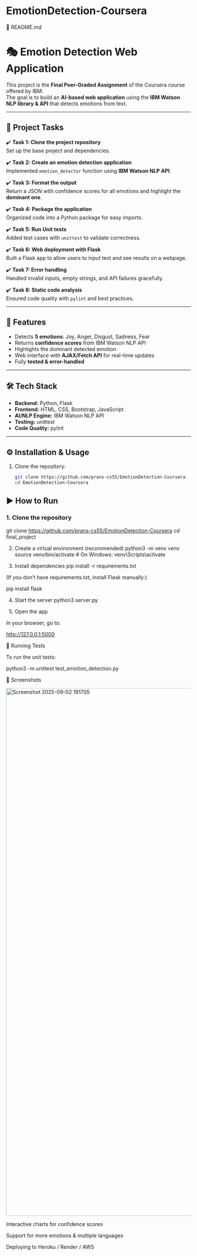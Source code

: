 # EmotionDetection-Coursera
📄 README.md
# 🎭 Emotion Detection Web Application

This project is the **Final Peer-Graded Assignment** of the Coursera course offered by IBM.  
The goal is to build an **AI-based web application** using the **IBM Watson NLP library & API** that detects emotions from text.  

---

## 📌 Project Tasks

✔️ **Task 1: Clone the project repository**  
Set up the base project and dependencies.  

✔️ **Task 2: Create an emotion detection application**  
Implemented `emotion_detector` function using **IBM Watson NLP API**.  

✔️ **Task 3: Format the output**  
Return a JSON with confidence scores for all emotions and highlight the **dominant one**.  

✔️ **Task 4: Package the application**  
Organized code into a Python package for easy imports.  

✔️ **Task 5: Run Unit tests**  
Added test cases with `unittest` to validate correctness.  

✔️ **Task 6: Web deployment with Flask**  
Built a Flask app to allow users to input text and see results on a webpage.  

✔️ **Task 7: Error handling**  
Handled invalid inputs, empty strings, and API failures gracefully.  

✔️ **Task 8: Static code analysis**  
Ensured code quality with `pylint` and best practices.  

---

## 🚀 Features
- Detects **5 emotions**: Joy, Anger, Disgust, Sadness, Fear  
- Returns **confidence scores** from IBM Watson NLP API  
- Highlights the dominant detected emotion  
- Web interface with **AJAX/Fetch API** for real-time updates  
- Fully **tested & error-handled**  

---

## 🛠️ Tech Stack
- **Backend:** Python, Flask  
- **Frontend:** HTML, CSS, Bootstrap, JavaScript  
- **AI/NLP Engine:** IBM Watson NLP API  
- **Testing:** unittest  
- **Code Quality:** pylint  

---

## ⚙️ Installation & Usage
1. Clone the repository:
   ```bash
   git clone https://github.com/prans-cs55/EmotionDetection-Coursera
   cd EmotionDetection-Coursera


## ▶️ How to Run

### 1. Clone the repository
git clone https://github.com/prans-cs55/EmotionDetection-Coursera
cd final_project

2. Create a virtual environment (recommended)
python3 -m venv venv
source venv/bin/activate   # On Windows: venv\Scripts\activate

3. Install dependencies
pip install -r requirements.txt


(If you don’t have requirements.txt, install Flask manually:)

pip install flask

4. Start the server
python3 server.py

5. Open the app

In your browser, go to:

http://127.0.0.1:5000

🧪 Running Tests

To run the unit tests:

python3 -m unittest test_emotion_detection.py

📸 Screenshots

<img width="2842" height="1436" alt="Screenshot 2025-09-02 191705" src="https://github.com/user-attachments/assets/c0491168-f8d7-4025-9d75-e1a546e2e499" />


Interactive charts for confidence scores

Support for more emotions & multiple languages

Deploying to Heroku / Render / AWS

